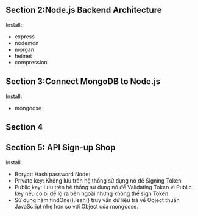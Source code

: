 ## Section 2:Node.js Backend Architecture
Install:
- express
- nodemon 
- morgan 
- helmet 
- compression 
## Section 3:Connect MongoDB to Node.js
Install:
- mongoose
## Section 4
## Section 5: API Sign-up Shop
Install: 
- Bcrypt: Hash password
Node:
- Private key: Không lưu trên hệ thống sử dụng nó để Signing Token
- Public key: Lưu trên hệ thống sử dụng nó để Validating Token vì Public key nếu có bị để lộ ra bên ngoài nhưng không thể sign Token.
- Sử dụng hàm findOne().lean() truy vấn dữ liệu trả về Object thuần JavaScript nhẹ hơn so với Object của mongoose. 